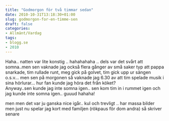 ```yaml
---
title: "Godmorgon för två timmar sedan"
date: 2010-10-31T13:18:30+01:00
slug: godmorgon-for-en-timme-sen
draft: false
categories:
- Allmänt/Vardag
tags:
- blogg.se
- 2010
---
```

Haha.. natten var lite konstig .. hahahahaha .. dels var det svårt att somna..men sen vaknade jag också flera gånger av små saker typ att pappa snarkade, tim rullade runt, meg gick på golvet, tim gick upp ur sängen o.s.v... men sen på morgonen så vaknade jag 6.30 av att tim spelade musik i sina hörlurar... hur fan kunde jag höra det från köket?  
Anyway..sen kunde jag inte somna igen.. sen kom tim in i rummet igen och jag kunde inte somna igen.. guuud hahaha!  
  
men men det var ju ganska nice igår.. kul och trevligt .. har massa bilder men just nu spelar jag kort med familjen (rökpaus för dom andra) så skriver senare